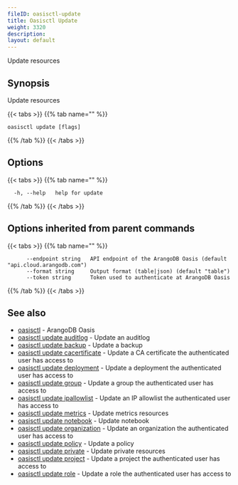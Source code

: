 ```yaml
---
fileID: oasisctl-update
title: Oasisctl Update
weight: 3320
description: 
layout: default
---
```

Update resources

## Synopsis

Update resources

{{< tabs >}}
{{% tab name="" %}}
```
oasisctl update [flags]
```
{{% /tab %}}
{{< /tabs >}}

## Options

{{< tabs >}}
{{% tab name="" %}}
```
  -h, --help   help for update
```
{{% /tab %}}
{{< /tabs >}}

## Options inherited from parent commands

{{< tabs >}}
{{% tab name="" %}}
```
      --endpoint string   API endpoint of the ArangoDB Oasis (default "api.cloud.arangodb.com")
      --format string     Output format (table|json) (default "table")
      --token string      Token used to authenticate at ArangoDB Oasis
```
{{% /tab %}}
{{< /tabs >}}

## See also

* [oasisctl](../oasisctl-options)	 - ArangoDB Oasis
* [oasisctl update auditlog](oasisctl-update-auditlog)	 - Update an auditlog
* [oasisctl update backup](oasisctl-update-backup)	 - Update a backup
* [oasisctl update cacertificate](oasisctl-update-cacertificate)	 - Update a CA certificate the authenticated user has access to
* [oasisctl update deployment](oasisctl-update-deployment)	 - Update a deployment the authenticated user has access to
* [oasisctl update group](oasisctl-update-group)	 - Update a group the authenticated user has access to
* [oasisctl update ipallowlist](oasisctl-update-ipallowlist)	 - Update an IP allowlist the authenticated user has access to
* [oasisctl update metrics](oasisctl-update-metrics)	 - Update metrics resources
* [oasisctl update notebook](oasisctl-update-notebook)	 - Update notebook
* [oasisctl update organization](oasisctl-update-organization)	 - Update an organization the authenticated user has access to
* [oasisctl update policy](oasisctl-update-policy)	 - Update a policy
* [oasisctl update private](oasisctl-update-private)	 - Update private resources
* [oasisctl update project](oasisctl-update-project)	 - Update a project the authenticated user has access to
* [oasisctl update role](oasisctl-update-role)	 - Update a role the authenticated user has access to

